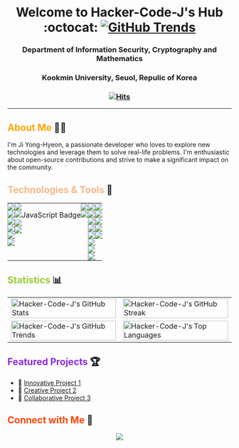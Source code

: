 <div align="center">
<!-- Replace YOUR-USERNAME with your actual Github username -->

<h1 align="center"> Welcome to Hacker-Code-J's Hub :octocat: 
   <a href="https://www.githubtrends.io/wrapped/Hacker-Code-J">
    <img src="https://img.shields.io/badge/GitHub%20Trends-2023-9cf?style=for-the-badge&logo=github" alt="GitHub Trends">
  </a>
</h1>
<h3 align="center"> Department of Information Security, Cryptography and Mathematics</h3>
<h3 align="center"> Kookmin University, Seuol, Repulic of Korea </h3>
<h3 align="center">



[![Hits](https://hits.seeyoufarm.com/api/count/incr/badge.svg?url=https%3A%2F%2Fgithub.com%2FHacker-Code-J&count_bg=%2320D7B2&title_bg=%23A163EF&icon=nintendogamecube.svg&icon_color=%23E7E7E7&title=Hacker-Code-J&edge_flat=false)](https://hits.seeyoufarm.com)

  
<!-- <p align="center"> -->
<!--  <a href="https://www.linkedin.com/in/yong-hyeon-ji"><img src="https://img.shields.io/badge/-LinkedIn-blue?style=flat&logo=Linkedin&logoColor=white"></a> -->
<!--  <a href="mailto:hacker3740@gmail.com"><img src="https://img.shields.io/badge/-Email-D14836?style=flat&logo=Gmail&logoColor=white"></a> -->
<!-- </p> -->

</div>

---

## <span style="color:#ffa500;">About Me</span> :man_technologist:

I'm Ji Yong-Hyeon, a passionate developer who loves to explore new technologies and leverage them to solve real-life problems. I'm enthusiastic about open-source contributions and strive to make a significant impact on the community.

## <span style="color:#f8b88b;">Technologies & Tools</span> :wrench:

<!-- ![](https://img.shields.io/badge/Code-JavaScript-yellow) -->
<!-- ![](https://img.shields.io/badge/Tools-Docker-blue) -->
<!-- Add more badges from https://shields.io/ -->

<div align="center">

<table width="100%" style="border-collapse: collapse;">
  <tr>
    <!-- First Column -->
    <td valign="top" style="padding: 0;">
        <img src="https://img.shields.io/badge/Lang-C-A8B9CC?style=flat&logo=C&logoColor=black"><br>
        <img src="https://img.shields.io/badge/Lang-Python-3776AB?style=flat&logo=Python&logoColor=white"><br>
        <img src="https://img.shields.io/badge/Lang-SageMath-800442?style=flat&logo=Python&logoColor=white"><br>
        <img src="https://img.shields.io/badge/Lang-LaTeX-008080?style=flat&logo=LaTeX&logoColor=white"><br>
        <img src="https://img.shields.io/badge/Lang-Manim-FF69B4?style=flat&logo=Python&logoColor=white"><br>
        <img src="https://img.shields.io/badge/Lang-Haskell-5D4F85?style=flat&logo=Haskell&logoColor=white"><br>
        <!-- Add more badges or content here -->
    </td>
    <!-- Second Column -->
    <td valign="top" style="padding: 0;">
      <img src="https://img.shields.io/badge/Tool-Linux-228B22?style=flat"><br>
      <img src="https://img.shields.io/badge/Tool-VsCode-blue" alt="JavaScript Badge" /><br>
      <img src="https://img.shields.io/badge/Tool-TexStudio-20D7B2?style=flat"><br>
      <img src="https://img.shields.io/badge/Tool-ChatGPT4-EE69A4?style=flat"><br>
      <!-- <img src="https://img.shields.io/badge/Tool-AutoGPT-EE69A4?style=flat"><br> -->
      <!-- Add more badges or content here -->
    </td>
    <!-- Third Column -->
    <td valign="top" style="padding: 0;">
      <img src="https://img.shields.io/badge/Prod-Notion-5050f3?style=flat"><br>
      <img src="https://img.shields.io/badge/Prod-Obsidian-5050f3?style=flat"><br>
      <!-- Add more badges or content here -->
    </td>
    <!-- Fourth Column -->
    <td valign="top" style="padding: 0;">
      <img src="https://img.shields.io/badge/Math-Set%20Theory-4e79a7?style=flat"><br>
      <img src="https://img.shields.io/badge/Math-Number%20Theory-9467bd?style=flat"><br>
      <img src="https://img.shields.io/badge/Math-Abstract%20Algebra-1f77b4?style=flat"><br>
      <img src="https://img.shields.io/badge/Math-Calculus-2ca02c?style=flat"><br>
      <img src="https://img.shields.io/badge/Math-Linear%20Algebra-FFA07A?style=flat"><br>
      <img src="https://img.shields.io/badge/Math-Probability%20Theory-17becf?style=flat"><br>
      <img src="https://img.shields.io/badge/Math-Statistics-167f7f?style=flat"><br>
      <img src="https://img.shields.io/badge/Math-Analysis-167f7f?style=flat"><br>
      <!-- Add more badges or content here -->
    </td>
    <!-- Fiveth Column -->
    <td valign="top" style="padding: 0;">
      <img src="https://img.shields.io/badge/Crypto-SKC-5050f3?style=flat"><br>
      <img src="https://img.shields.io/badge/Crypto-PKC-0077CC?style=flat"><br>
      <img src="https://img.shields.io/badge/Crypto-Cryptanalysis-CC0000?style=flat"><br>
      <img src="https://img.shields.io/badge/Crypto-Hash%20Functions-00008B?style=flat"><br>
      <img src="https://img.shields.io/badge/Crypto-Discrete%20Logarithm-800080?style=flat"><br>
      <!-- Add more badges or content here -->
    </td>
  </tr>
</table>

</div>

## <span style="color:#9acd32;">Statistics</span> :bar_chart:

<p align="center">
  <table width="100%" style="table-layout: fixed;">
    <!-- New row for the first and second images side by side -->
    <tr>
      <!-- First image on the left -->
      <td width="50%">
        <img src="https://github-readme-stats.vercel.app/api?username=Hacker-Code-J&show_icons=true&theme=tokyo" alt="Hacker-Code-J's GitHub Stats" width="100%" style="max-height: 300px; display: block; object-fit: contain;" />
      </td>
      <!-- Second image on the right -->
      <td width="50%">
        <img src="https://github-readme-streak-stats.herokuapp.com/?user=Hacker-Code-J&theme=tokyo" alt="Hacker-Code-J's GitHub Streak" width="100%" style="max-height: 300px; display: block; object-fit: contain;" />
      </td>
    </tr>
    <!-- New row for the GitHub Trends image on the left and empty space on the right -->
    <tr>
      <!-- GitHub Trends image on the left -->
      <td width="50%">
        <img src="https://api.githubtrends.io/user/svg/Hacker-Code-J/repos?time_range=three_months&group=other&loc_metric=changed&theme=classic" alt="Hacker-Code-J's GitHub Trends" width="100%" style="display: block; object-fit: contain;" />
      </td>
      <!-- Empty cell on the right -->
      <td width="50%">
        <img src="https://github-readme-stats.vercel.app/api/top-langs/?username=Hacker-Code-J&langs_count=5&theme=tokyo" alt="Hacker-Code-J's Top Languages" width="100%" style="display: block; object-fit: contain;" />         
      </td>
    </tr>
  </table>
</p>


</div>

## <span style="color:#8a2be2;">Featured Projects</span> :trophy:

<!-- Showcase your best repositories here -->
- 🔭 [Innovative Project 1](https://github.com/Hacker-Code-J/project-1)
- 🌱 [Creative Project 2](https://github.com/Hacker-Code-J/project-2)
- 👯 [Collaborative Project 3](https://github.com/Hacker-Code-J/project-3)

</div>

## <span style="color:#ff4500;">Connect with Me</span> :handshake:

<!-- Social icons section -->
<p align="center">
  <!-- <a href="https://linkedin.com/in/Hacker-Code-J"><img src="https://img.icons8.com/fluent/48/000000/linkedin.png"/></a> -->
  <!-- <a href="https://twitter.com/Hacker-Code-J"><img src="https://img.icons8.com/fluent/48/000000/twitter.png"/></a> -->
  <a href="mailto:hacker3740@gmail.com"><img src="https://img.icons8.com/fluent/48/000000/gmail.png"/></a>
</p>



